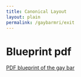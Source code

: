 ```yaml
---
title: Canonical Layout
layout: plain
permalink: /gaybarmri/exit
---
```

<h1>Blueprint pdf</h1>

<a href="{{ 'gay_bar_mri.pdf' | prepend: 'assets/pdf/' | relative_url}}" >PDF blueprint of the gay bar</a>